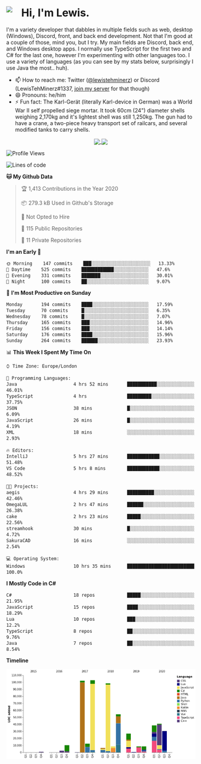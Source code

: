 <h1><img align="left" src="https://cdn.discordapp.com/emojis/552927506957729802.gif" width="40">Hi, I'm Lewis.</h1>

I'm a variety developer that dabbles in multiple fields such as web, desktop (Windows), Discord, front, and back end development. Not that I'm good at a couple of those, mind you, but I try. My main fields are Discord, back end, and Windows desktop apps. I normally use TypeScript for the first two and C# for the last one, however I'm experimenting with other languages too. I use a variety of languages (as you can see by my stats below, surprisingly I use Java the most.. huh).

- 📫 How to reach me: Twitter ([@lewistehminerz](https://twitter.com/lewistehminerz)) or Discord (LewisTehMinerz#1337, [join my server](https://discord.gg/XnUh7JB) for that though)
- 😄 Pronouns: he/him
- ⚡ Fun fact: The Karl-Gerät (literally Karl-device in German) was a World War II self propelled siege mortar. It took 60cm (24") diameter shells weighing 2,170kg and it's lightest shell was still 1,250kg. The gun had to have a crane, a two-piece heavy transport set of railcars, and several modified tanks to carry shells.

<p align="center">
  <a href="https://github.com/anuraghazra/github-readme-stats">
    <img align="center" src="https://github-readme-stats.vercel.app/api?username=LewisTehMinerz&count_private=true&show_icons=true&theme=gruvbox">
  </a>
  <a href="https://github.com/anuraghazra/github-readme-stats">
    <img align="center" src="https://github-readme-stats.vercel.app/api/top-langs/?username=LewisTehMinerz&layout=compact&theme=gruvbox">
  </a>
</p>

<!--START_SECTION:waka-->
![Profile Views](http://img.shields.io/badge/Profile%20Views-15-blue)

![Lines of code](https://img.shields.io/badge/From%20Hello%20World%20I%27ve%20Written-13.8%20million%20lines%20of%20code-blue)

**🐱 My Github Data** 

> 🏆 1,413 Contributions in the Year 2020
 > 
> 📦 279.3 kB Used in Github's Storage 
 > 
> 🚫 Not Opted to Hire
 > 
> 📜 115 Public Repositories
 > 
> 🔑 11 Private Repositories 

**I'm an Early 🐤** 

```text
🌞 Morning    147 commits    ███░░░░░░░░░░░░░░░░░░░░░░   13.33% 
🌆 Daytime    525 commits    ████████████░░░░░░░░░░░░░   47.6% 
🌃 Evening    331 commits    ███████░░░░░░░░░░░░░░░░░░   30.01% 
🌙 Night      100 commits    ██░░░░░░░░░░░░░░░░░░░░░░░   9.07%

```
📅 **I'm Most Productive on Sunday** 

```text
Monday       194 commits    ████░░░░░░░░░░░░░░░░░░░░░   17.59% 
Tuesday      70 commits     █░░░░░░░░░░░░░░░░░░░░░░░░   6.35% 
Wednesday    78 commits     █░░░░░░░░░░░░░░░░░░░░░░░░   7.07% 
Thursday     165 commits    ███░░░░░░░░░░░░░░░░░░░░░░   14.96% 
Friday       156 commits    ███░░░░░░░░░░░░░░░░░░░░░░   14.14% 
Saturday     176 commits    ████░░░░░░░░░░░░░░░░░░░░░   15.96% 
Sunday       264 commits    ██████░░░░░░░░░░░░░░░░░░░   23.93%

```


📊 **This Week I Spent My Time On** 

```text
⌚︎ Time Zone: Europe/London

💬 Programming Languages: 
Java                     4 hrs 52 mins       ███████████░░░░░░░░░░░░░░   46.01% 
TypeScript               4 hrs               █████████░░░░░░░░░░░░░░░░   37.75% 
JSON                     38 mins             █░░░░░░░░░░░░░░░░░░░░░░░░   6.09% 
JavaScript               26 mins             █░░░░░░░░░░░░░░░░░░░░░░░░   4.19% 
XML                      18 mins             ░░░░░░░░░░░░░░░░░░░░░░░░░   2.93%

🔥 Editors: 
IntelliJ                 5 hrs 27 mins       ████████████░░░░░░░░░░░░░   51.48% 
VS Code                  5 hrs 8 mins        ████████████░░░░░░░░░░░░░   48.52%

🐱‍💻 Projects: 
aegis                    4 hrs 29 mins       ██████████░░░░░░░░░░░░░░░   42.46% 
OmegaLUL                 2 hrs 47 mins       ██████░░░░░░░░░░░░░░░░░░░   26.38% 
cake                     2 hrs 23 mins       █████░░░░░░░░░░░░░░░░░░░░   22.56% 
streamhook               30 mins             █░░░░░░░░░░░░░░░░░░░░░░░░   4.72% 
SakuraCAD                16 mins             ░░░░░░░░░░░░░░░░░░░░░░░░░   2.54%

💻 Operating System: 
Windows                  10 hrs 35 mins      █████████████████████████   100.0%

```

**I Mostly Code in C#** 

```text
C#                       18 repos            █████░░░░░░░░░░░░░░░░░░░░   21.95% 
JavaScript               15 repos            ████░░░░░░░░░░░░░░░░░░░░░   18.29% 
Lua                      10 repos            ███░░░░░░░░░░░░░░░░░░░░░░   12.2% 
TypeScript               8 repos             ██░░░░░░░░░░░░░░░░░░░░░░░   9.76% 
Java                     7 repos             ██░░░░░░░░░░░░░░░░░░░░░░░   8.54%

```


**Timeline**

![Chart not found](https://github.com/LewisTehMinerz/LewisTehMinerz/blob/master/charts/bar_graph.png) 


<!--END_SECTION:waka-->
